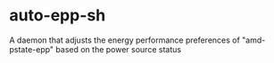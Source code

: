 # auto-epp-sh
A daemon that adjusts the energy performance preferences of "amd-pstate-epp" based on the power source status
